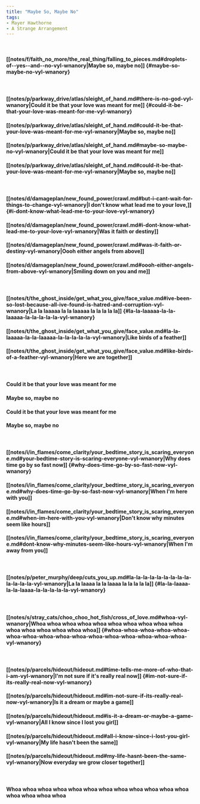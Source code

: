 ```yaml
---
title: "Maybe So, Maybe No"
tags:
- Mayer Hawthorne
- A Strange Arrangement
---
```

&nbsp;
#### [[notes/f/faith_no_more/the_real_thing/falling_to_pieces.md#droplets-of--yes--and--no-vyl-wnanory|Maybe so, maybe no]] {#maybe-so-maybe-no-vyl-wnanory}
&nbsp;
#### [[notes/p/parkway_drive/atlas/sleight_of_hand.md#there-is-no-god-vyl-wnanory|Could it be that your love was meant for me]] {#could-it-be-that-your-love-was-meant-for-me-vyl-wnanory}
#### [[notes/p/parkway_drive/atlas/sleight_of_hand.md#could-it-be-that-your-love-was-meant-for-me-vyl-wnanory|Maybe so, maybe no]]
#### [[notes/p/parkway_drive/atlas/sleight_of_hand.md#maybe-so-maybe-no-vyl-wnanory|Could it be that your love was meant for me]]
#### [[notes/p/parkway_drive/atlas/sleight_of_hand.md#could-it-be-that-your-love-was-meant-for-me-vyl-wnanory|Maybe so, maybe no]]
&nbsp;
#### [[notes/d/damageplan/new_found_power/crawl.md#but-i-cant-wait-for-things-to-change-vyl-wnanory|I don't know what lead me to your love,]] {#i-dont-know-what-lead-me-to-your-love-vyl-wnanory}
#### [[notes/d/damageplan/new_found_power/crawl.md#i-dont-know-what-lead-me-to-your-love-vyl-wnanory|Was it faith or destiny]]
#### [[notes/d/damageplan/new_found_power/crawl.md#was-it-faith-or-destiny-vyl-wnanory|Oooh either angels from above]]
#### [[notes/d/damageplan/new_found_power/crawl.md#oooh-either-angels-from-above-vyl-wnanory|Smiling down on you and me]]
&nbsp;
#### [[notes/t/the_ghost_inside/get_what_you_give/face_value.md#ive-been-so-lost-because-all-ive-found-is-hatred-and-corruption-vyl-wnanory|La la laaaaa la la laaaaa la la la la la]] {#la-la-laaaaa-la-la-laaaaa-la-la-la-la-la-vyl-wnanory}
#### [[notes/t/the_ghost_inside/get_what_you_give/face_value.md#la-la-laaaaa-la-la-laaaaa-la-la-la-la-la-vyl-wnanory|Like birds of a feather]]
#### [[notes/t/the_ghost_inside/get_what_you_give/face_value.md#like-birds-of-a-feather-vyl-wnanory|Here we are together]]
&nbsp;
#### Could it be that your love was meant for me
#### Maybe so, maybe no
#### Could it be that your love was meant for me
#### Maybe so, maybe no
&nbsp;
#### [[notes/i/in_flames/come_clarity/your_bedtime_story_is_scaring_everyone.md#your-bedtime-story-is-scaring-everyone-vyl-wnanory|Why does time go by so fast now]] {#why-does-time-go-by-so-fast-now-vyl-wnanory}
#### [[notes/i/in_flames/come_clarity/your_bedtime_story_is_scaring_everyone.md#why-does-time-go-by-so-fast-now-vyl-wnanory|When I'm here with you]]
#### [[notes/i/in_flames/come_clarity/your_bedtime_story_is_scaring_everyone.md#when-im-here-with-you-vyl-wnanory|Don't know why minutes seem like hours]]
#### [[notes/i/in_flames/come_clarity/your_bedtime_story_is_scaring_everyone.md#dont-know-why-minutes-seem-like-hours-vyl-wnanory|When I'm away from you]]
&nbsp;
#### [[notes/p/peter_murphy/deep/cuts_you_up.md#la-la-la-la-la-la-la-la-la-la-la-la-la-vyl-wnanory|La la laaaa la la laaaa la la la la la]] {#la-la-laaaa-la-la-laaaa-la-la-la-la-la-vyl-wnanory}
&nbsp;
#### [[notes/s/stray_cats/choo_choo_hot_fish/cross_of_love.md#whoa-vyl-wnanory|Whoa whoa whoa whoa whoa whoa whoa whoa whoa whoa whoa whoa whoa whoa whoa whoa]] {#whoa-whoa-whoa-whoa-whoa-whoa-whoa-whoa-whoa-whoa-whoa-whoa-whoa-whoa-whoa-whoa-vyl-wnanory}
&nbsp;
#### [[notes/p/parcels/hideout/hideout.md#time-tells-me-more-of-who-that-i-am-vyl-wnanory|I'm not sure if it's really real now]] {#im-not-sure-if-its-really-real-now-vyl-wnanory}
#### [[notes/p/parcels/hideout/hideout.md#im-not-sure-if-its-really-real-now-vyl-wnanory|Is it a dream or maybe a game]]
#### [[notes/p/parcels/hideout/hideout.md#is-it-a-dream-or-maybe-a-game-vyl-wnanory|All I know since I lost you girl]]
#### [[notes/p/parcels/hideout/hideout.md#all-i-know-since-i-lost-you-girl-vyl-wnanory|My life hasn't been the same]]
#### [[notes/p/parcels/hideout/hideout.md#my-life-hasnt-been-the-same-vyl-wnanory|Now everyday we grow closer together]]
&nbsp;
#### Whoa whoa whoa whoa whoa whoa whoa whoa whoa whoa whoa whoa whoa whoa whoa whoa

